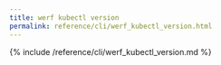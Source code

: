 ```yaml
---
title: werf kubectl version
permalink: reference/cli/werf_kubectl_version.html
---
```


{% include /reference/cli/werf_kubectl_version.md %}
